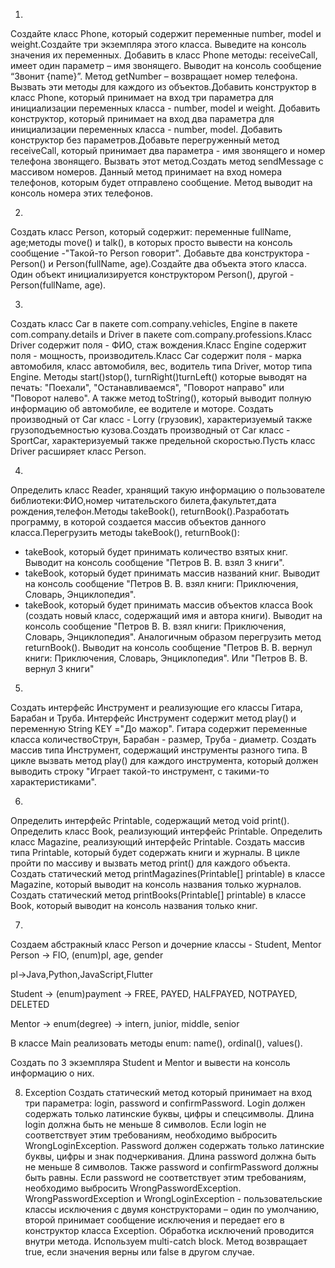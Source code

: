 1.
Создайте класс Phone, который содержит переменные number, model и weight.Создайте три экземпляра этого класса. Выведите на консоль значения их переменных. Добавить в класс Phone методы: receiveCall, имеет один параметр – имя звонящего. Выводит на консоль сообщение “Звонит {name}”. Метод getNumber – возвращает номер телефона. Вызвать эти методы для каждого из объектов.Добавить конструктор в класс Phone, который принимает на вход три параметра для инициализации переменных класса - number, model и weight. Добавить конструктор, который принимает на вход два параметра для инициализации переменных класса - number, model. Добавить конструктор без параметров.Добавьте перегруженный метод receiveCall, который принимает два параметра - имя звонящего и номер телефона звонящего. Вызвать этот метод.Создать метод sendMessage с массивом номеров. Данный метод принимает на вход номера телефонов, которым будет отправлено сообщение. Метод выводит на консоль номера этих телефонов.

2.
Создать класс Person, который содержит: переменные fullName, age;методы move() и talk(), в которых просто вывести на консоль сообщение -"Такой-то  Person говорит". Добавьте два конструктора  - Person() и Person(fullName, age).Создайте два объекта этого класса. Один объект инициализируется конструктором Person(), другой - Person(fullName, age).

3.
Создать класс Car в пакете com.company.vehicles, Engine в пакете com.company.details и Driver в пакете com.company.professions.Класс Driver содержит поля - ФИО, стаж вождения.Класс Engine содержит поля - мощность, производитель.Класс Car содержит поля - марка автомобиля, класс автомобиля, вес, водитель типа Driver, мотор типа Engine. Методы start()stop(), turnRight()turnLeft() которые выводят на печать: "Поехали", "Останавливаемся", "Поворот направо" или "Поворот налево". А также метод toString(), который выводит полную информацию об автомобиле, ее водителе и моторе. Создать производный от Car класс  - Lorry (грузовик), характеризуемый также грузоподъемностью кузова.Создать производный от Car класс - SportCar, характеризуемый также предельной скоростью.Пусть класс Driver расширяет класс Person.

4.
Определить класс Reader, хранящий такую информацию о пользователе библиотеки:ФИО,номер читательского билета,факультет,дата рождения,телефон.Методы takeBook(), returnBook().Разработать программу, в которой создается массив объектов данного класса.Перегрузить методы takeBook(), returnBook():
- takeBook, который будет принимать количество взятых книг. Выводит на консоль сообщение "Петров В. В. взял 3 книги".
- takeBook, который будет принимать массив названий книг. Выводит на консоль сообщение "Петров В. В. взял книги: Приключения, Словарь, Энциклопедия".
- takeBook, который будет принимать массив объектов класса Book (создать новый класс, содержащий имя и автора книги). Выводит на консоль сообщение "Петров В. В. взял книги: Приключения, Словарь, Энциклопедия". Аналогичным образом перегрузить метод returnBook(). Выводит на консоль сообщение "Петров В. В. вернул книги: Приключения, Словарь, Энциклопедия". Или  "Петров В. В. вернул 3 книги"

5.
Создать интерфейс Инструмент и реализующие его классы Гитара, Барабан и Труба.
Интерфейс Инструмент содержит метод play() и переменную String KEY ="До мажор".
Гитара содержит переменные класса количествоСтрун, Барабан - размер, Труба - диаметр.
Создать массив типа Инструмент, содержащий инструменты разного типа.
В цикле вызвать метод play() для каждого инструмента, который должен выводить строку "Играет такой-то инструмент, с такими-то характеристиками".

6.
Определить интерфейс Printable, содержащий метод void print().
Определить класс Book, реализующий интерфейс Printable.
Определить класс Magazine, реализующий интерфейс Printable.
Создать массив типа Printable, который будет содержать книги и журналы.
В цикле пройти по массиву и вызвать метод print() для каждого объекта.
Создать статический метод printMagazines(Printable[] printable) в классе Magazine, который выводит на консоль названия только журналов.
Создать статический метод printBooks(Printable[] printable) в классе Book, который выводит на консоль названия только книг.

7.
Создаем абстракный класс Person и дочерние классы - Student, Mentor
Person -> FIO, (enum)pl, age, gender

pl->Java,Python,JavaScript,Flutter

Student -> (enum)payment -> FREE, PAYED, HALFPAYED, NOTPAYED, DELETED

Mentor  -> enum(degree) -> intern, junior, middle, senior
 
 
В классе Main реализовать методы enum: name(), ordinal(), values().

Создать по 3 экземпляра Student и Mentor и вывести на консоль
информацию о них.

8. Exception
Создать статический метод который принимает на вход три параметра: login,
password и confirmPassword. Login должен содержать только латинские
буквы, цифры и спецсимволы. Длина login должна быть не меньше 8
символов. Если login не соответствует этим требованиям, необходимо
выбросить WrongLoginException. Password должен содержать только латинские
буквы, цифры и знак подчеркивания. Длина password должна быть не меньше 8
символов. Также password и confirmPassword должны быть равны. Если
password не соответствует этим требованиям, необходимо выбросить
WrongPasswordException.  WrongPasswordException и WrongLoginException -
пользовательские классы исключения с двумя конструкторами – один по
умолчанию, второй принимает сообщение исключения и передает его в
конструктор класса Exception. Обработка исключений проводится внутри
метода. Используем multi-catch block. Метод возвращает true, если
значения верны или false в другом случае.
